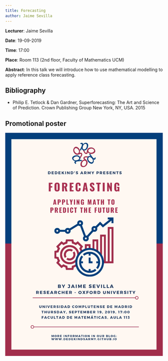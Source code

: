 ```yaml
---
title: Forecasting
author: Jaime Sevilla
---
```

**Lecturer**: Jaime Sevilla

**Date**: 19-09-2019

**Time**: 17:00

**Place**: Room 113 (2nd floor, Faculty of Mathematics UCM)

**Abstract**: 
In this talk we will introduce how to use mathematical modelling to apply reference class forecasting.

## Bibliography

* Philip E. Tetlock & Dan Gardner, Superforecasting: The Art and Science of Prediction. Crown Publishing Group New York, NY, USA. 2015

## Promotional poster
<img src="images/posters/Dedekind's Army - Forecasting.png" alt="Poster" style="width: 750px;"/>
